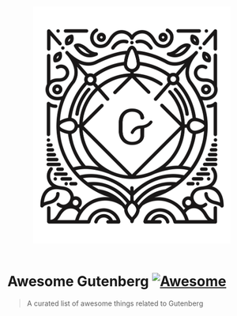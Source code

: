 <p align="center">
  <br>
  <img width="400" src="./gutenberg.svg" alt="logo of Gutenberg">
  <br>
  <br>
</p>

# Awesome Gutenberg [![Awesome](https://awesome.re/badge.svg)](https://awesome.re)

> A curated list of awesome things related to Gutenberg
